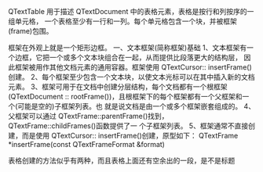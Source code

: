 QTextTable 用于描述 QTextDocument 中的表格元素，表格是按行和列按序的一组单元格，
一个表格至少有一行和一列。每个单元格包含一个块，并被框架(frame)包围。


框架在外观上就是一个矩形边框。
一、文本框架(简称框架)基础
1、文本框架有一个边框，它把一个或多个文本块组合在一起，从而提供比段落更大的结构层，
因此框架被用作其他文档元素的通用容器。框架使用 QTextCursor:: insertFrame()创建。
2、每个框架至少包含一个文本块，以使文本光标可以在其中插入新的文档元素。
3、框架可用于在文档中创建分层结构，每个文档都有一个根框架(QTextDocument :: 
rootFrame())，且根框架下的每个框架都有一个父框架和一个(可能是空的)子框架列表。也
就是说文档是由一个或多个框架嵌套组成的。
4、父框架可以通过 QTextFrame::parentFrame()找到，QTextFrame::childFrames()函数提供了一
个子框架列表。
5、框架通常不直接创建，而是使用 QTextCursor:: insertFrame()创建，原型如下：
QTextFrame *insertFrame(const QTextFrameFormat &format)




表格创建的方法似乎有两种，而且表格上面还有空余出的一段，是不是标题